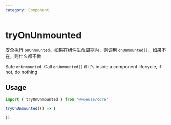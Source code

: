 ```yaml
---
category: Component
---
```


# tryOnUnmounted

安全执行 `onUnmounted`。如果在组件生命周期内，则调用 `onUnmounted()`，如果不在，则什么都不做

Safe `onUnmounted`. Call `onUnmounted()` if it's inside a component lifecycle, if not, do nothing

## Usage

```js
import { tryOnUnmounted } from '@vueuse/core'

tryOnUnmounted(() => {

})
```
